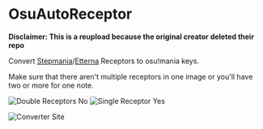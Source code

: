 # OsuAutoReceptor

**Disclaimer: This is a reupload because the original creator deleted their repo**

Convert [Stepmania](https://www.stepmania.com)/[Etterna](https://etternaonline.com) Receptors to osu!mania keys.

Make sure that there aren't multiple receptors in one image or you'll have two or more for one note.

![Double Receptors No](https://i.imgur.com/Gx3SMG9.png) ![Single Receptor Yes](https://i.imgur.com/1PqSW6u.png)

![Converter Site](https://salami0133.github.io/OsuAutoReceptor)
